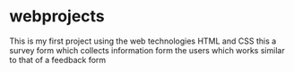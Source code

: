 # webprojects
This is my first project using the web technologies HTML and CSS 
this a survey form which collects information form the users which works similar to that of a feedback form
